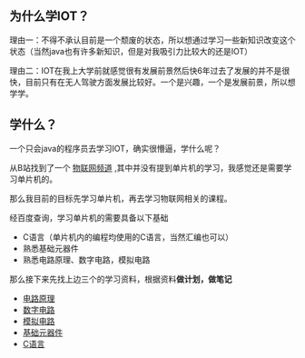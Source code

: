 ## 为什么学IOT？
理由一：不得不承认目前是一个颓废的状态，所以想通过学习一些新知识改变这个状态（当然java也有许多新知识，但是对我吸引力比较大的还是IOT）

理由二：IOT在我上大学前就感觉很有发展前景然后快6年过去了发展的并不是很快，目前只有在无人驾驶方面发展比较好。一个是兴趣，一个是发展前景，所以想学学。

## 学什么？
一个只会java的程序员去学习IOT，确实很懵逼，学什么呢？

从B站找到了一个 [物联网频道](https://space.bilibili.com/393668955/channel/detail?cid=62192&ctype=0) ,其中并没有提到单片机的学习，我感觉还是需要学习单片机的。

那么我目前的目标先学习单片机，再去学习物联网相关的课程。

经百度查询，学习单片机的需要具备以下基础
- C语言（单片机内的编程均使用的C语言，当然汇编也可以）
- 熟悉基础元器件
- 熟悉电路原理、数字电路，模拟电路

那么接下来先找上边三个的学习资料，根据资料**做计划，做笔记**
- [电路原理](https://www.bilibili.com/video/BV1R7411q759)
- [数字电路](https://www.bilibili.com/video/av85809819)
- [模拟电路](https://www.bilibili.com/video/av85834099)
- [基础元器件](https://www.bilibili.com/video/BV1st411a74o)
- [C语言](./C/README.md)

